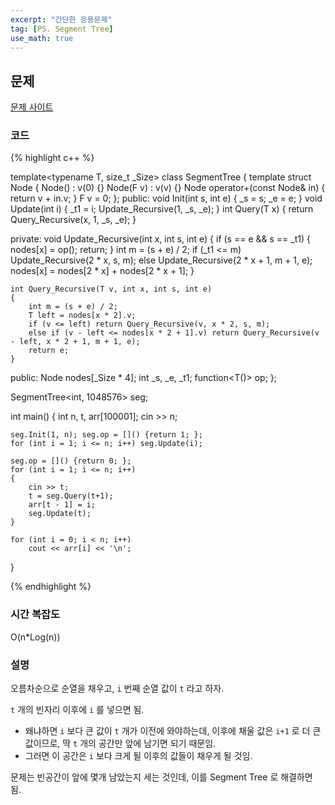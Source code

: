 ```yaml
---
excerpt: "간단한 응용문제"
tag: [PS. Segment Tree]
use_math: true
---
```

## 문제

[문제 사이트](https://www.acmicpc.net/problem/1849)

### 코드

{% highlight c++ %}

template<typename T, size_t _Size>
class SegmentTree
{
	template<typename F>
	struct Node {
		Node() : v(0) {}
		Node(F v) : v(v) {}
		Node operator+(const Node& in) { return v + in.v; }
		F v = 0;
	};
public:
	void Init(int s, int e) { _s = s; _e = e; }
	void Update(int i) { _t1 = i; Update_Recursive(1, _s, _e); }
	int Query(T x) { return Query_Recursive(x, 1, _s, _e); }

private:
	void Update_Recursive(int x, int s, int e)
	{
		if (s == e && s == _t1) { nodes[x] = op(); return; }
		int m = (s + e) / 2;
		if (_t1 <= m) Update_Recursive(2 * x, s, m);
		else Update_Recursive(2 * x + 1, m + 1, e);
		nodes[x] = nodes[2 * x] + nodes[2 * x + 1];
	}

	int Query_Recursive(T v, int x, int s, int e)
	{
		int m = (s + e) / 2;
		T left = nodes[x * 2].v;
		if (v <= left) return Query_Recursive(v, x * 2, s, m);
		else if (v - left <= nodes[x * 2 + 1].v) return Query_Recursive(v - left, x * 2 + 1, m + 1, e);
		return e;
	}

public:
	Node<T> nodes[_Size * 4];
	int _s, _e, _t1;
	function<T()> op;
};

SegmentTree<int, 1048576> seg;

int main()
{
	int n, t, arr[100001];
	cin >> n;
	
	seg.Init(1, n); seg.op = []() {return 1; };
	for (int i = 1; i <= n; i++) seg.Update(i);
	
	seg.op = []() {return 0; };
	for (int i = 1; i <= n; i++)
	{
		cin >> t;
		t = seg.Query(t+1);
		arr[t - 1] = i;
		seg.Update(t);
	}
	
	for (int i = 0; i < n; i++)
		cout << arr[i] << '\n';
}

{% endhighlight %}

### 시간 복잡도

O(n*Log(n))

### 설명

오름차순으로 순열을 채우고, ```i``` 번째 순열 값이 ```t``` 라고 하자.

```t``` 개의 빈자리 이후에 ```i``` 를 넣으면 됨.
+ 왜냐하면 ```i``` 보다 큰 값이 ```t``` 개가 이전에 와야하는데, 이후에 채울 값은 ```i+1``` 로 더 큰 값이므로, 딱 ```t``` 개의 공간만 앞에 남기면 되기 때문임.
+ 그러면 이 공간은 ```i``` 보다 크게 될 이후의 값들이 채우게 될 것임.

문제는 빈공간이 앞에 몇개 남았는지 세는 것인데, 이를 Segment Tree 로 해결하면 됨.
